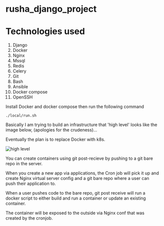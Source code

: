 # rusha_django_project

# Technologies used

1. Django
2. Docker
3. Nginx
4. Mssql
5. Redis 
6. Celery
7. Git
8. Bash
9. Ansible
10. Docker compose
11. OpenSSH

Install Docker and docker compose then run the following command

`./local/run.sh`

Basically I am trying to build an infrastructure that 'high level' looks like the image below, (apologies for the crudeness)...

Eventually the plan is to replace Docker with k8s.

![high level](https://am3pap003files.storage.live.com/y4msm2nKHOL4BN7dKsKtAx90BpJid4BJyAEXBa4yFfPR8GQwHX32H0eclcgfSJ_4ya7WE4BQW7EK-ZkLtkgPVd13QsG0e5H-2zdcMcaVcKtKojIYmuORZ1O43bSGUL6TGvtfprj9gcb9q8Az0SjpjJI1pFEtp0WdtCS-iL_hUf-CDQYJHAUYmCq-PTY_iR2eEJ8?width=923&height=1121&cropmode=none)


You can create containers using git post-recieve by pushing to a git bare repo in the server.

When you create a new app via applications, the Cron job will pick it up and create Nginx virtual server config and a git bare repo where a user can push their application to. 

When a user pushes code to the bare repo,  git post receive will run a docker script to either build and run a container or update an existing container. 

The container will be exposed to the outside via Nginx conf that was created by the cronjob. 
